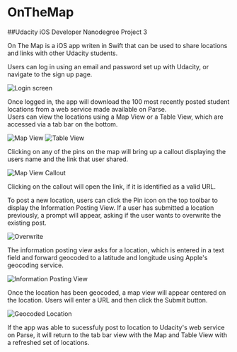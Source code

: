# OnTheMap  
##Udacity iOS Developer Nanodegree Project 3

On The Map is a iOS app writen in Swift that can be used to share locations and links with other Udacity students. 

Users can log in using an email and password set up with Udacity, or navigate to the sign up page.

![Login screen](screenshots/login.jpg)

Once logged in, the app will download the 100 most recently posted student locations from a web service made available on Parse.  
Users can view the locations using a Map View or a Table View, which are accessed via a tab bar on the bottom.  

![Map View](screenshots/map_view.jpg)
![Table View](screenshots/table_view.jpg)

Clicking on any of the pins on the map will bring up a callout displaying the users name and the link that user shared.  

![Map View Callout](screenshots/location_callout.jpg)

Clicking on the callout will open the link, if it is identified as a valid URL.

To post a new location, users can click the Pin icon on the top toolbar to display the Information Posting View.  If a user has submitted
a location previously, a prompt will appear, asking if the user wants to overwrite the existing post.  

![Overwrite](screenshots/overwrite.jpg)

The information posting view asks for a location, which is entered in a text field and forward geocoded to a latitude and longitude 
using Apple's geocoding service.

![Information Posting View](screenshots/information_posting.jpg)

Once the location has been geocoded, a map view will appear centered on the location.  Users will enter a URL and then click the Submit
button.  

![Geocoded Location](screenshots/geocoded_location.jpg)

If the app was able to sucessfuly post to location to Udacity's web service on Parse, it will return to the tab bar view with the Map and Table View with a refreshed set of locations.
